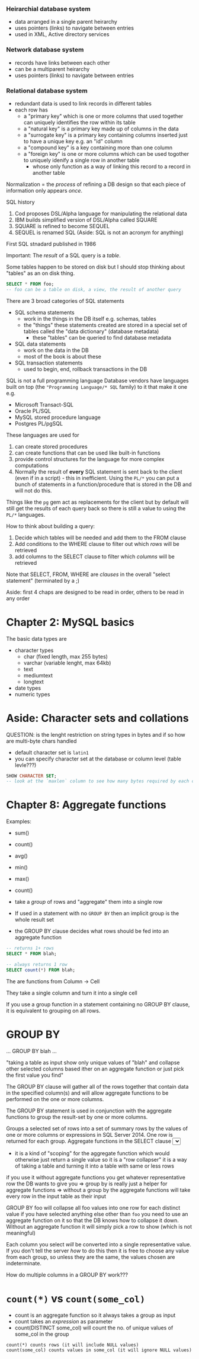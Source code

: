 
### Heirarchial database system

* data arranged in a single parent heirarchy
* uses pointers (links) to navigate between entries
* used in XML, Active directory services

### Network database system

* records have links between each other
* can be a multiparent heirarchy
* uses pointers (links) to navigate between entries

### Relational database system

* redundant data is used to link records in different tables
* each row has
    * a "primary key" which is one or more columns that used together can uniquely identifies the row within its table
    * a "natural key" is a primary key made up of columns in the data
    * a "surrogate key" is a primary key containing columns inserted just to have a unique key e.g. an "id" column
    * a "compound key" is a key containing more than one column
    * a "foreign key" is one or more columns which can be used togother to uniquely idenify a single row in another table
        * whose only function as a way of linking this record to a record in another table

Normalization = the _process_ of refining a DB design so that each piece of information only appears _once_.

SQL history

1. Cod proposes DSL/Alpha language for manipulating the relational data
1. IBM builds simplified version of DSL/Alpha called SQUARE
1. SQUARE is refined to become SEQUEL
1. SEQUEL is renamed SQL (Aside: SQL is not an acronym for anything)

First SQL stnadard published in 1986

Important: The _result_ of a SQL query is a _table_.

Some tables happen to be stored on disk but I should stop thinking about "tables" as an on disk thing.

```sql
SELECT * FROM foo;
-- foo can be a table on disk, a view, the result of another query
```

There are 3 broad categories of SQL statements

* SQL schema statements
    * work in the things in the DB itself e.g. schemas, tables
    * the "things" these statements created are stored in a special set of tables called the "data dictionary" (database metadata)
        * these "tables" can be queried to find database metadata
* SQL data statements
    * work on the data in the DB
    * most of the book is about these
* SQL transaction statements
    * used to begin, end, rollback transactions in the DB


SQL is not a full programming language
Database vendors have languages built on top (the `"Programming Language/* SQL` family) to it that make it one e.g.

* Microsoft Transact-SQL
* Oracle PL/SQL
* MySQL stored procedure language
* Postgres PL/pgSQL

These languages are used for

1. can create stored procedures
1. can create functions that can be used like built-in functions
1. provide control structures for the language for more complex computations
1. Normally the result of **every** SQL statement is sent back to the client (even if in a script) - this in inefficient. Using the `PL/*` you can put a bunch of statements in a function/procedure that is stored in the DB and will not do this.

Things like the `pg` gem act as replacements for the client but by default will still get the results of each query back so there is still a value to using the `PL/*` languages.


How to think about building a query:

1. Decide which tables will be needed and add them to the FROM clause
1. Add conditions to the WHERE clause to filter out which _rows_ will be retrieved
1. add columns to the SELECT clause to filter which _columns_ will be retrieved

Note that SELECT, FROM, WHERE are _clauses_ in the overall "select statement" (terminated by a ;)

Aside: first 4 chaps are designed to be read in order, others to be read in any order

# Chapter 2: MySQL basics

The basic data types are

* character types
    * char (fixed length, max 255 bytes)
    * varchar (variable lenght, max 64kb)
    * text
    * mediumtext
    * longtext
* date types
* numeric types


# Aside: Character sets and collations

QUESTION: is the lenght restriction on string types in bytes and if so how are multi-byte chars handled

* default character set is `latin1`
* you can specify character set at the database or column level (table levle???)

```sql
SHOW CHARACTER SET;
-- look at the `maxlen` column to see how many bytes required by each character set
```













# Chapter 8: Aggregate functions

Examples:

* sum()
* count()
* avg()
* min()
* max()
* count()

* take a _group_ of rows and "aggregate" them into a single row
* If used in a statement with no `GROUP BY` then an implicit group is the whole result set
* the GROUP BY clause decides what rows should be fed into an aggregate function

```sql
-- returns 1+ rows
SELECT * FROM blah;

-- always returns 1 row
SELECT count(*) FROM blah;
```

The are functions from Column -> Cell

They take a single column and turn it into a single cell

If you use a group function in a statement containing no GROUP BY clause, it is equivalent to grouping on all rows.

# GROUP BY

... GROUP BY blah ...

"taking a table as input show only unique values of "blah" and collapse other selected columns based ither on an aggregate function or just pick the first value you find"

The GROUP BY clause will gather all of the rows together that contain data in the specified column(s) and will allow aggregate functions to be performed on the one or more columns.

The GROUP BY statement is used in conjunction with the aggregate functions to group the result-set by one or more columns.

Groups a selected set of rows into a set of summary rows by the values of one or more columns or expressions in SQL Server 2014. One row is returned for each group. Aggregate functions in the SELECT clause <select> list provide information about each group instead of individual rows.

* it is a kind of "scoping" for the aggregate function which would otherwise just return a single value
so it is a "row collapser"
it is a way of taking a table and turning it into a table with same or less rows


if you use it without aggregate functions you get whatever representative row the DB wants to give you
    => group by is really just a helper for aggregate functions
    => without a group by the aggregate functions will take every row in the input table as their input

GROUP BY foo will collapse all foo values into one row for each distinct value
if you have selected anything else other than `foo` you need to use an aggregate function on it so that the DB knows how to collapse it down. Without an aggregate function it will simply pick a row to show (which is not meaningful)

Each column you select *will* be converted into a single representative value.
If you don't tell the server _how_ to do this then it is free to choose any
value from each group, so unless they are the same, the values chosen are
indeterminate.

How do multiple columns in a GROUP BY work???


# `count(*)` vs `count(some_col)`

* count is an aggregate function so it always takes a group as input
* count takes an _expression_ as parameter
* count(DISTINCT some_col) will count the no. of unique values of some_col in the group

```
count(*) counts rows (it will include NULL values)
count(some_col) counts values in some_col (it will ignore NULL values)
```
